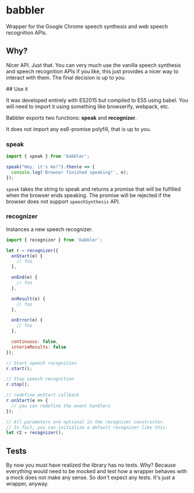 # babbler
Wrapper for the Google Chrome speech synthesis and web speech recognition APIs.

## Why?

Nicer API. Just that. You can very much use the vanilla speech synthesis and speech recognition APIs if you like, this just provides a nicer way to interact with them. The final decision is up to you.

## Use it

It was developed entirely with ES2015 but compiled to ES5 using babel. You will need to import it using something like browserify, webpack, etc.

Babbler exports two functions: **speak** and **recognizer**.

It does not import any es6-promise polyfill, that is up to you.

### speak

```js
import { speak } from 'babbler';

speak("Hey, it's me!").then(e => {
  console.log('Browser finished speaking!', e);
});
```

`speak` takes the string to speak and returns a promise that will be fulfilled when the browser ends speaking. The promise will be rejected if the browser does not support `speechSynthesis` API.

### recognizer

Instances a new speech recognizer.

```js
import { recognizer } from 'babbler';

let r = recognizer({
  onStart(e) {
    // foo
  },

  onEnd(e) {
    // foo
  },

  onResult(e) {
    // foo
  },

  onError(e) {
    // foo
  },

  continuous: false,
  interimResults: false
});

// Start speech recognition
r.start();

// Stop speech recognition
r.stop();

// redefine onStart callback
r.onStart(e => {
  // you can redefine the event handlers
});

// All parameters are optional in the recognizer constructor.
// In fact, you can initialize a default recognizer like this:
let r2 = recognizer();
```

## Tests

By now you must have realized the library has no tests. Why? Because everything would need to be mocked and test how a wrapper behaves with a mock does not make any sense. So don't expect any tests. It's just a wrapper, anyway.
